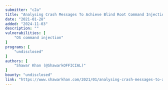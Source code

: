 ```yaml
---
submitter: "c2a"
title: "Analysing Crash Messages To Achieve Blind Root Command Injection"
date: "2021-01-28"
added: "2024-11-03"
description: ""
vulnerabilities: [
    "OS command injection"
]
programs: [
    "undisclosed"
]
authors: [
    "Shawar Khan (@ShawarkOFFICIAL)"
]
bounty: "undisclosed"
link: "https://www.shawarkhan.com/2021/01/analysing-crash-messages-to-achieve.html"
---
```




